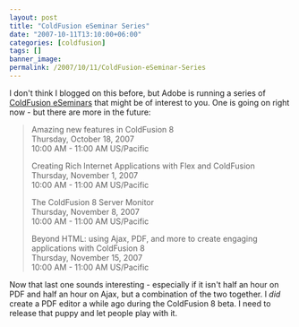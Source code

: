 ```yaml
---
layout: post
title: "ColdFusion eSeminar Series"
date: "2007-10-11T13:10:00+06:00"
categories: [coldfusion]
tags: []
banner_image: 
permalink: /2007/10/11/ColdFusion-eSeminar-Series
---
```


I don't think I blogged on this before, but Adobe is running a series of <a href="http://www.adobe.com/cfusion/event/index.cfm?event=detail&id=506273">ColdFusion eSeminars</a> that might be of interest to you. One is going on right now - but there are more in the future:

<blockquote>
Amazing new features in ColdFusion 8<br>
Thursday, October 18, 2007<br>
10:00 AM - 11:00 AM US/Pacific<br>

Creating Rich Internet Applications with Flex and ColdFusion  <br>
Thursday, November 1, 2007<br>
10:00 AM - 11:00 AM US/Pacific<br>

The ColdFusion 8 Server Monitor<br>
Thursday, November 8, 2007<br>
10:00 AM - 11:00 AM US/Pacific<br>

Beyond HTML: using Ajax, PDF, and more to create engaging applications with ColdFusion 8<br>
Thursday, November 15, 2007<br>
10:00 AM - 11:00 AM US/Pacific
</blockquote>

Now that last one sounds interesting - especially if it isn't half an hour on PDF and half an hour on Ajax, but a combination of the two together. I <i>did</i> create a PDF editor a while ago during the ColdFusion 8 beta. I need to release that puppy and let people play with it.